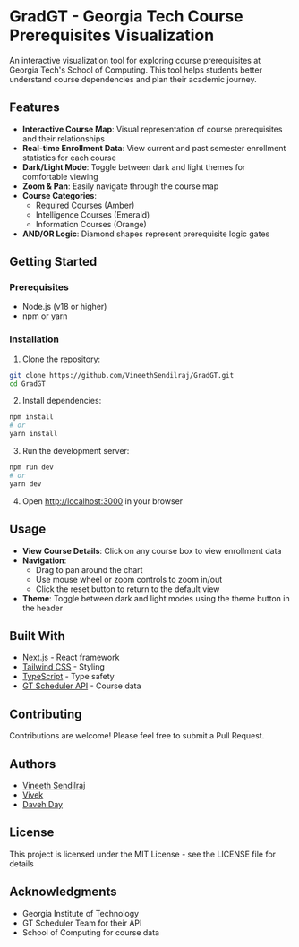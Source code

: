 # GradGT - Georgia Tech Course Prerequisites Visualization

An interactive visualization tool for exploring course prerequisites at Georgia Tech's School of Computing. This tool helps students better understand course dependencies and plan their academic journey.

## Features

- **Interactive Course Map**: Visual representation of course prerequisites and their relationships
- **Real-time Enrollment Data**: View current and past semester enrollment statistics for each course
- **Dark/Light Mode**: Toggle between dark and light themes for comfortable viewing
- **Zoom & Pan**: Easily navigate through the course map
- **Course Categories**:
  - Required Courses (Amber)
  - Intelligence Courses (Emerald)
  - Information Courses (Orange)
- **AND/OR Logic**: Diamond shapes represent prerequisite logic gates

## Getting Started

### Prerequisites

- Node.js (v18 or higher)
- npm or yarn

### Installation

1. Clone the repository:
```bash
git clone https://github.com/VineethSendilraj/GradGT.git
cd GradGT
```

2. Install dependencies:
```bash
npm install
# or
yarn install
```

3. Run the development server:
```bash
npm run dev
# or
yarn dev
```

4. Open [http://localhost:3000](http://localhost:3000) in your browser

## Usage

- **View Course Details**: Click on any course box to view enrollment data
- **Navigation**: 
  - Drag to pan around the chart
  - Use mouse wheel or zoom controls to zoom in/out
  - Click the reset button to return to the default view
- **Theme**: Toggle between dark and light modes using the theme button in the header

## Built With

- [Next.js](https://nextjs.org/) - React framework
- [Tailwind CSS](https://tailwindcss.com/) - Styling
- [TypeScript](https://www.typescriptlang.org/) - Type safety
- [GT Scheduler API](https://gt-scheduler.github.io/) - Course data

## Contributing

Contributions are welcome! Please feel free to submit a Pull Request.

## Authors

- [Vineeth Sendilraj](https://www.linkedin.com/in/vineethsendilraj/)
- [Vivek](https://www.linkedin.com/in/vivek/)
- [Daveh Day](https://www.linkedin.com/in/daveh-day/)

## License

This project is licensed under the MIT License - see the LICENSE file for details

## Acknowledgments

- Georgia Institute of Technology
- GT Scheduler Team for their API
- School of Computing for course data
